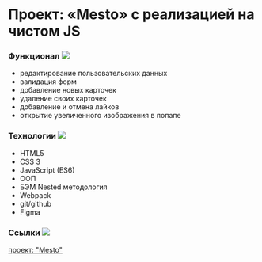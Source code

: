 # Проект: «Mesto» с реализацией на чистом JS

### Функционал ![](https://cdn.jsdelivr.net/gh/Readme-Workflows/Readme-Icons@main/icons/octicons/ApprovedChanges.svg)
* редактирование пользовательских данных
* валидация форм
* добавление новых карточек
* удаление своих карточек
* добавление и отмена лайков
* открытие увеличенного изображения в попапе
### Технологии ![](https://cdn.jsdelivr.net/gh/Readme-Workflows/Readme-Icons@main/icons/octicons/ApprovedChanges.svg)
 * HTML5
 * CSS 3
 * JavaScript (ES6)
 * ООП
 * БЭМ Nested методология
 * Webpack
 * git/github
 * Figma
### Ссылки ![](https://cdn.jsdelivr.net/gh/Readme-Workflows/Readme-Icons@main/icons/octicons/ApprovedChanges.svg)

[проект: "Mesto"](https://natali-vorobeva.github.io/mesto/)
